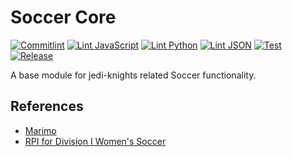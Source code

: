 # Soccer Core

[![Commitlint](https://github.com/jedi-knights/jk-soccer-core/actions/workflows/commitlint.yml/badge.svg)](https://github.com/jedi-knights/jk-soccer-core/actions/workflows/commitlint.yml)
[![Lint JavaScript](https://github.com/jedi-knights/jk-soccer-core/actions/workflows/eslint.yml/badge.svg)](https://github.com/jedi-knights/jk-soccer-core/actions/workflows/eslint.yml)
[![Lint Python](https://github.com/jedi-knights/jk-soccer-core/actions/workflows/lint.yml/badge.svg)](https://github.com/jedi-knights/jk-soccer-core/actions/workflows/lint.yml)
[![Lint JSON](https://github.com/jedi-knights/jk-soccer-core/actions/workflows/jsonlint.yml/badge.svg)](https://github.com/jedi-knights/jk-soccer-core/actions/workflows/jsonlint.yml)
[![Test](https://github.com/jedi-knights/jk-soccer-core/actions/workflows/test.yml/badge.svg)](https://github.com/jedi-knights/jk-soccer-core/actions/workflows/test.yml)
[![Release](https://github.com/jedi-knights/jk-soccer-core/actions/workflows/release.yml/badge.svg)](https://github.com/jedi-knights/jk-soccer-core/actions/workflows/release.yml)

A base module for jedi-knights related Soccer functionality.

## References

- [Marimo](https://docs.marimo.io/)
- [RPI for Division I Women's Soccer](https://sites.google.com/site/rpifordivisioniwomenssoccer/Home)
